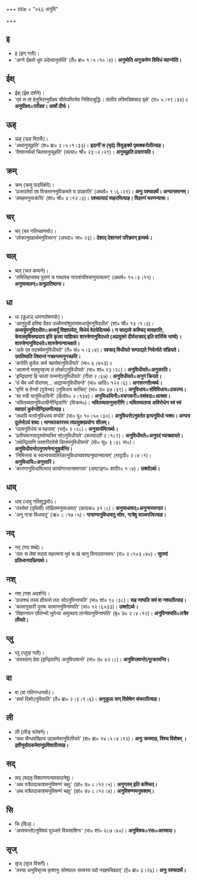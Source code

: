 +++
title = "०६६ अनुवि"

+++

## इ
- इ (इण् गतौ)।
- 'अग्ने र्दहतो धूम उदेत्यानुव्येति' (तै० ब्रा० १।५।१०।४)। **अनुव्येति अनुक्रमेण विविधं व्याप्नोति।**

## ईक्ष्
- ईक्ष् (ईक्ष दर्शने)।
- 'एवं स तां हेतुभिरानुवीक्ष्य सीतेयमित्येव निविष्टबुद्धिः। संलीय तस्मिन्निषसाद वृक्षे' (रा० ५।१९।३४)॥ **अनुवीक्ष्य=परीक्ष्य। आर्षो दीर्घः।**

## ऊह्
- ऊह् (ऊह वितर्के)।
- 'अथानुव्यूहति' (श० ब्रा० ३।५।१।३३)। **इदानीं स (मृदं) वियुङ्क्ते पृथक्करोतीत्याह।**
- 'वैश्वानर्यर्चा चितावनुव्यूहति' (सत्या० श्रौ० २३।२।२९)। **अनुव्यूहति प्रसारयति।**

## क्रम्
- क्रम् (क्रमु पादविक्षेपे)।
- 'प्रजापतेर्वा एष विक्रमाननुविक्रमते य उपहरति' (अथर्व० ९।६।२९)। **अनुः पश्चादर्थे। अन्यत्समानम्।**
- 'तमहमनुव्यक्रंसि' (शां० श्रौ० ४।१२।३)। **पश्चात्पादं व्यहरमित्याह। विहरणं चरणन्यासः।**

## चर्
- चर् (चर गतिभक्षणयोः)।
- 'लोकानुग्रहार्थमनुविचरन्' (अवदा० जा० २३)। **देशाद् देशान्तरं परिभ्रमन् इत्यर्थः।**

## चल्
- चल् (चल कम्पने)।
- 'तमितिहासश्च पुराणं च गाथाश्च नाराशंसीश्चानुव्यचलन्' (अथर्व० १५।३।११)। **अनुव्यचलन्=अनुप्रातिष्ठन्त।**

## धा
- धा (डुधाञ् धारणपोषणयोः)।
- 'आनुपूर्व्ये हविषा दैवत उच्चैरुपांशुतायामध्वर्युमनुविदधीत' (शां० श्रौ० १३।१।३)। **अध्वर्युमनुविदधीत=अध्वर्युं विज्ञापयेत्, विधेयं वेदयेदित्यर्थः। न चाद्यत्वे कश्चिद् व्यवहरति, केवलमृषिसम्प्रदाय इति कृत्वा याज्ञिकाः शास्त्रेणानुविदधते (अप्रयुक्ते दीर्घसत्रवद् इति वार्त्तिके भाष्ये)। शास्त्रेणानुविदधते=शास्त्रेणान्वाचक्षते।**
- 'अर्क एव तदर्क्यमनुविधीयते' (तै० सं० ५।३।४)। **पश्चाद् विधीयते सम्पाद्यते निर्वर्त्यते संभ्रियते। उपतिष्ठति तिष्ठन्तं गच्छन्तमनुगच्छति।**
- 'करोति कुर्वतः कर्म च्छायेवानुविधीयते' (भा० ६।७५३)॥
- 'आत्मनो मतमुत्सृज्य तं लोकोऽनुविधीयते' (भा० शां० ९३।२८)। **अनुविधीयते=अनुसरति।**
- 'इन्द्रियाणां हि चरतां यन्मनोऽनुविधीयते' (गीता २।६७)। **अनुविधीयते=अनुगं क्रियते।**
- 'तं चैव धर्मं पौराणम्… अद्याप्यनुविधीयन्ते' (भा० आदि० १२२।६)। **अनसरन्तीत्यर्थः।**
- 'वृत्तिं च तेभ्यो (पुत्रेभ्यः) ऽनुविधाय कांचित्' (भा० उ० ३७।३९)। **अनुविधाय=संविविधाय=प्रकल्प्य।**
- 'सा स्त्री यानुविधायिनी' (हितोप० २।१३४)। **अनुविधायिनी=वचनकरी=वशंवदा=आश्रवा।**
- 'भवितव्यतानुविधायीनीन्द्रियाणि' (विक्रम०)। **भवितव्यतानुसारीणि। भवितव्यताया अविरोधेन स्वं स्वं व्यापारं कुर्वन्तीन्द्रियाणीत्याह।**
- 'तथापि मर्त्यानुविधस्य वर्ण्यते' (भा० पु० १०।५०।३०)। **अनुविधत्तेऽनुवर्तत इत्यनुविधो भक्तः। अन्यत्र दुर्लभोऽयं शब्दः। भागवतकारस्य त्वप्रयुक्तप्रयोगः शीलम्।**
- 'पदमनुविधेयं च महताम्' (भर्तृ० २।२८)। **अनुसार्यमित्यर्थः।**
- 'प्रतीयमानसादृश्योप्यस्ति सोऽनुविधीयते' (काव्यादर्शे २।१८९)। **अनुविधीयते=अनुपदं व्याख्यायते।**
- 'तथेन्द्रियाणि परशरीरावेशे चित्तमनुविधीयन्ते' (यो० सू० ३।३८ भा०)। **अनुविधीयन्तेऽनुगमनेनानुकुर्वन्ति।**
- 'निमित्तत्वं च स्वान्वयव्यतिरेकानुविधाय्यवश्यानुष्ठानवत्वम्' (भाट्टदी० २।४।१)। **अनुविधायि=अनुसारि।**
- 'कारणानुविधायित्वात् कार्याणान्तत्समागता' (अष्टाङ्ग० शारीर० १।४)। **उक्तोऽर्थः।**

## धाव्
- धाव् (धावु गतिशुद्ध्योः)।
- 'तस्येमां (पृथिवीं) लोहितमनुव्यधावत्' (काठक० ३१।८)। **अनुव्यधावत्=अनुन्यस्यन्दत।**
- 'अनु गात्रा विधावतु' (ऋ० ८।१७।५)। **गात्राण्यनुविधावतु सोमः, गात्रेषु सञ्चरत्वित्याह।**

## नद्
- नद् (णद शब्दे)।
- 'ततः स तेषां रुदतां महात्मनां भुवं च खं चानु विनादयन्स्वनः' (रा० २।१०३।४०)। **सुतमां प्रतिध्वनयन्नित्यर्थः।**

## नश्
- नश् (णश अदर्शने)।
- 'प्रजाश्च तस्य क्षीयन्ते ततः सोऽनुविनश्यति' (भा० शां० ९०।३८)। **सह नश्यति समं वा नश्यतीत्याह।**
- 'कामानुसारी पुरुषः कामाननुविनश्यति' (भा० १२।६५३३)। **उक्तोऽर्थः।**
- 'विज्ञानघन एवैतेभ्यो भूतेभ्यः समुत्थाय तान्येवानुविनश्यति' (बृ० उ० २।४।१२)। **अनुविनश्यति=तत्रैव लीयते।**

## प्लु
- प्लु (प्लुङ् गतौ)।
- 'ततस्तान् देवा (इन्द्रियाणि) अनुविप्लवन्ते' (भा० उ० ४२।८)। **अनुविप्लवन्तेऽनूत्क्रामन्ति।**

## वा
- वा (वा गतिगन्धनयोः)।
- 'सर्वा दिशोऽनुविवाति' (तै० ब्रा० २।३।९।६)। **अनुकूलः सन् विशेषेण संचरतीत्याह।**

## ली
- ली (लीङ् श्लेषणे)।
- 'यथा सैन्धवखिल्य उदकमेवानुविलीयते' (श० ब्रा० १४।५।४।१२)। **अनुः क्रममाह, विश्च विशेषम् । द्रवीभूयोदकमेवानुप्रविशतीत्याह।**

## सद्
- सद् (षद्लृ विशरणगत्यवसादनेषु)।
- 'अथ यत्रैतदाकाशमनुविषण्णं चक्षुः' (छां० उ० ८।१२।५)। **अनुगतम् इति कश्चित्।**
- 'अथ यत्रैतदाकाशमनुविषण्णं चक्षुः' (छां० उ० ८।१२।४)। **अनुविषण्णमनुषक्तम्।**

## सि
- सि (षिञ्)।
- 'अपश्यन्तोऽनुविषयं भुञ्जते विघसाशिनः' (भा० शां० २८७।४०)। **अनुविषयः=रसः=आस्वादः।**

## सृज्
- सृज् (सृज विसर्गे)।
- 'तस्या अनुविसृज्य कृशानुः सोमपालः सव्यस्य पदो नखमच्छिदत्' (ऐ० ब्रा० ३।२६)। **अनुः पश्चादर्थे।**
